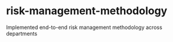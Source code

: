 # risk-management-methodology
Implemented end-to-end risk management methodology across departments
